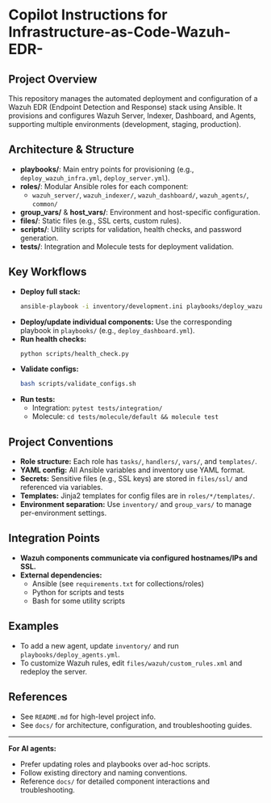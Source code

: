 # Copilot Instructions for Infrastructure-as-Code-Wazuh-EDR-

## Project Overview
This repository manages the automated deployment and configuration of a Wazuh EDR (Endpoint Detection and Response) stack using Ansible. It provisions and configures Wazuh Server, Indexer, Dashboard, and Agents, supporting multiple environments (development, staging, production).

## Architecture & Structure
- **playbooks/**: Main entry points for provisioning (e.g., `deploy_wazuh_infra.yml`, `deploy_server.yml`).
- **roles/**: Modular Ansible roles for each component:
  - `wazuh_server/`, `wazuh_indexer/`, `wazuh_dashboard/`, `wazuh_agents/`, `common/`
- **group_vars/** & **host_vars/**: Environment and host-specific configuration.
- **files/**: Static files (e.g., SSL certs, custom rules).
- **scripts/**: Utility scripts for validation, health checks, and password generation.
- **tests/**: Integration and Molecule tests for deployment validation.

## Key Workflows
- **Deploy full stack:**
  ```sh
  ansible-playbook -i inventory/development.ini playbooks/deploy_wazuh_infra.yml
  ```
- **Deploy/update individual components:**
  Use the corresponding playbook in `playbooks/` (e.g., `deploy_dashboard.yml`).
- **Run health checks:**
  ```sh
  python scripts/health_check.py
  ```
- **Validate configs:**
  ```sh
  bash scripts/validate_configs.sh
  ```
- **Run tests:**
  - Integration: `pytest tests/integration/`
  - Molecule: `cd tests/molecule/default && molecule test`

## Project Conventions
- **Role structure:** Each role has `tasks/`, `handlers/`, `vars/`, and `templates/`.
- **YAML config:** All Ansible variables and inventory use YAML format.
- **Secrets:** Sensitive files (e.g., SSL keys) are stored in `files/ssl/` and referenced via variables.
- **Templates:** Jinja2 templates for config files are in `roles/*/templates/`.
- **Environment separation:** Use `inventory/` and `group_vars/` to manage per-environment settings.

## Integration Points
- **Wazuh components communicate via configured hostnames/IPs and SSL.**
- **External dependencies:**
  - Ansible (see `requirements.txt` for collections/roles)
  - Python for scripts and tests
  - Bash for some utility scripts

## Examples
- To add a new agent, update `inventory/` and run `playbooks/deploy_agents.yml`.
- To customize Wazuh rules, edit `files/wazuh/custom_rules.xml` and redeploy the server.

## References
- See `README.md` for high-level project info.
- See `docs/` for architecture, configuration, and troubleshooting guides.

---
**For AI agents:**
- Prefer updating roles and playbooks over ad-hoc scripts.
- Follow existing directory and naming conventions.
- Reference `docs/` for detailed component interactions and troubleshooting.
